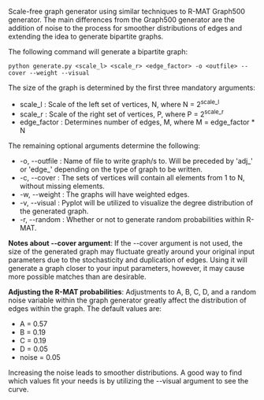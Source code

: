 Scale-free graph generator using similar techniques to R-MAT Graph500 generator. The main differences from the Graph500 generator are the addition of noise to the process for smoother distributions of edges and extending the idea to generate bipartite graphs.

The following command will generate a bipartite graph:

`python generate.py <scale_l> <scale_r> <edge_factor> -o <outfile> --cover --weight --visual`

The size of the graph is determined by the first three mandatory arguments:
* scale_l : Scale of the left set of vertices, N, where N = 2<sup>scale_l</sup>
* scale_r : Scale of the right set of vertices, P, where P = 2<sup>scale_r</sup>
* edge_factor : Determines number of edges, M, where M = edge_factor * N

The remaining optional arguments determine the following:
* -o, -\-outfile : Name of file to write graph/s to. Will be preceded by 'adj\_' or 'edge\_' depending on the type of graph to be written.
* -c, -\-cover : The sets of vertices will contain all elements from 1 to N, without missing elements.
* -w, -\-weight : The graphs will have weighted edges.
* -v, -\-visual : Pyplot will be utilized to visualize the degree distribution of the generated graph.
* -r, -\-random : Whether or not to generate random probabilities within R-MAT.

**Notes about -\-cover argument**: If the -\-cover argument is not used, the size of the generated graph may fluctuate greatly around your original input parameters due to the stochasticity and duplication of edges. Using it will generate a graph closer to your input parameters, however, it may cause more possible matches than are desirable.

**Adjusting the R-MAT probabilities**: Adjustments to A, B, C, D, and a random noise variable within the graph generator greatly affect the distribution of edges within the graph. The default values are:
* A = 0.57
* B = 0.19
* C = 0.19
* D = 0.05
* noise = 0.05

Increasing the noise leads to smoother distributions. A good way to find which values fit your needs is by utilizing the -\-visual argument to see the curve.